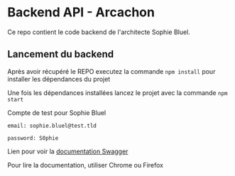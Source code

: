 # Backend API - Arcachon

Ce repo contient le code backend de l'architecte Sophie Bluel.

## Lancement du backend

Après avoir récupéré le REPO executez la commande `npm install` pour installer les dépendances du projet

Une fois les dépendances installées lancez le projet avec la commande `npm start`

Compte de test pour Sophie Bluel

```
email: sophie.bluel@test.tld

password: S0phie
```

Lien pour voir la
[documentation Swagger](http://localhost:5678/api-docs/)

Pour lire la documentation, utiliser Chrome ou Firefox
